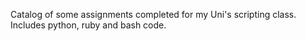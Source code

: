 Catalog of some assignments completed for my Uni's scripting class. Includes python, ruby and bash code.

